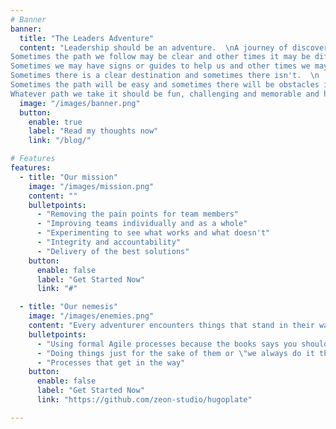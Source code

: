 ```yaml
---
# Banner
banner:
  title: "The Leaders Adventure"
  content: "Leadership should be an adventure.  \nA journey of discovery and exploration as we lead those around us.  \n
Sometimes the path we follow may be clear and other times it may be difficult to see.  \n
Sometimes we may have signs or guides to help us and other times we may need to find the way on our own.  \n
Sometimes there is a clear destination and sometimes there isn't.  \n
Sometimes the path will be easy and sometimes there will be obstacles in the way.  \n
Whatever path we take it should be fun, challenging and memorable and hopefully we will end up in a better place than where we started."
  image: "/images/banner.png"
  button:
    enable: true
    label: "Read my thoughts now"
    link: "/blog/"

# Features
features:
  - title: "Our mission"
    image: "/images/mission.png"
    content: ""
    bulletpoints:
      - "Removing the pain points for team members"
      - "Improving teams individually and as a whole"
      - "Experimenting to see what works and what doesn't"
      - "Integrity and accountability"
      - "Delivery of the best solutions"	  
    button:
      enable: false
      label: "Get Started Now"
      link: "#"

  - title: "Our nemesis"
    image: "/images/enemies.png"
    content: "Every adventurer encounters things that stand in their way."
    bulletpoints:
      - "Using formal Agile processes because the books says you should"
      - "Doing things just for the sake of them or \"we always do it that way\""
      - "Processes that get in the way"
    button:
      enable: false
      label: "Get Started Now"
      link: "https://github.com/zeon-studio/hugoplate"

---
```


